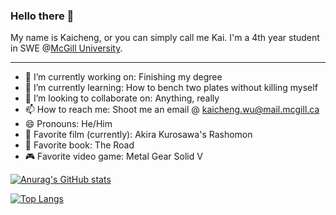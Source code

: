 ### Hello there 👋

My name is Kaicheng, or you can simply call me Kai. I'm a 4th year student in SWE @[McGill University](https://en.wikipedia.org/wiki/McGill_University).

_______________

<!--
**Kai-Cheng-WU/Kai-Cheng-WU** is a ✨ _special_ ✨ repository because its `README.md` (this file) appears on your GitHub profile.

Here are some ideas to get you started:

- 🔭 I’m currently working on ...
- 🌱 I’m currently learning ...
- 👯 I’m looking to collaborate on ...
- 🤔 I’m looking for help with ...
- 💬 Ask me about ...
- 📫 How to reach me: ...
- 😄 Pronouns: ...
- ⚡ Fun fact: ...
-->

- 🔭 I’m currently working on: Finishing my degree
- 🌱 I’m currently learning: How to bench two plates without killing myself
- 👯 I’m looking to collaborate on: Anything, really
- 📫 How to reach me: Shoot me an email @ kaicheng.wu@mail.mcgill.ca
- 😄 Pronouns: He/Him
- 🎥 Favorite film (currently): Akira Kurosawa's Rashomon
- 📖 Favorite book: The Road
- 🎮 Favorite video game: Metal Gear Solid V


[![Anurag's GitHub stats](https://github-readme-stats.vercel.app/api?username=Kai-Cheng-WU)](https://github.com/anuraghazra/github-readme-stats)

[![Top Langs](https://github-readme-stats.vercel.app/api/top-langs/?username=Kai-Cheng-WU)](https://github.com/anuraghazra/github-readme-stats)
